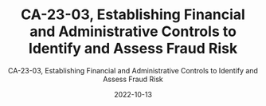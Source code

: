 ---
date: 2022-10-13
layout: resources-landing
title: "CA-23-03, Establishing Financial and Administrative Controls to Identify and Assess Fraud Risk"
subtitle: "CA-23-03, Establishing Financial and Administrative Controls to Identify and Assess Fraud Risk"
doc-link: ../assets/files/CA-23-03 Establishing Financial and Administrative Controls to Identify and Assess Fraud Risk.pdf
filters: payment-integrity controller-alert omb 2023
---
